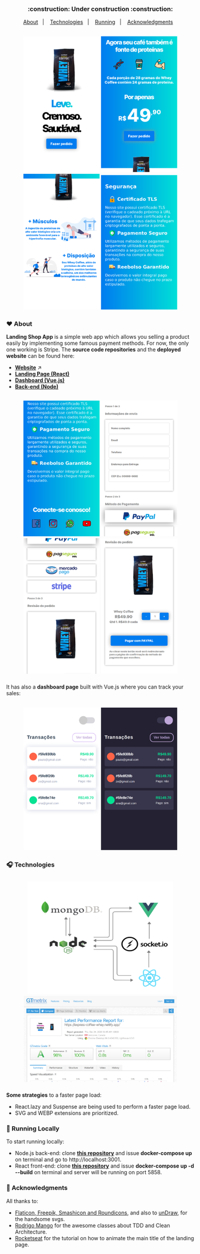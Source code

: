 <h3 align="center">:construction: Under construction :construction:</h3>

<p align="center">
  <a href="#hearts-about">About</a>&nbsp;&nbsp;&nbsp;|&nbsp;&nbsp;&nbsp;
  <a href="#headphones-technologies">Technologies</a>&nbsp;&nbsp;&nbsp;|&nbsp;&nbsp;&nbsp;
   <a href="#running-running">Running</a>&nbsp;&nbsp;&nbsp;|&nbsp;&nbsp;&nbsp;
  <a href="#pray-acknowledgments">Acknowledgments</a>&nbsp;&nbsp;&nbsp;
</p>

<h2 align="center">
  <p float="left">
    <img src=".github/landing-1.png" alt="Image of web mobile friendly landing page" width="204" height="362">
    <img src=".github/landing-2.png" alt="Image of web mobile friendly landing page" width="204" height="362">
    <img src=".github/landing-3.png" alt="Image of web mobile friendly landing page" width="204" height="362">
    <img src=".github/landing-4.png" alt="Image of web mobile friendly landing page" width="204" height="362">
  </p>
</h2>

### :hearts: About

**Landing Shop App** is a simple web app which allows you selling a product easily by implementing some famous payment methods. For now, the only one working is Stripe.
The **source code repositories** and the **deployed website** can be found here:

- [**Website**](https://express-coffee-whey.netlify.app/) :arrow_upper_right: 
- [**Landing Page (React)**](https://github.com/higorcastilho/coffee-landing) 
- [**Dashboard (Vue.js)**](https://github.com/higorcastilho/coffee-dashboard) 
- [**Back-end (Node)**](https://github.com/higorcastilho/coffee-backend)

<h2 align="center">
  <p float="left">
    <img src=".github/landing-5.png" alt="Image of web mobile friendly landing page" width="204" height="362">
    <img src=".github/landing-6.png" alt="Image of web mobile friendly landing page" width="204" height="362">
    <img src=".github/landing-7.png" alt="Image of web mobile friendly landing page" width="204" height="362">
    <img src=".github/landing-8.png" alt="Image of web mobile friendly landing page" width="204" height="362">
  </p>
</h2>

It has also a **dashboard page** built with Vue.js where you can track your sales: 

<h2 align="center">
  <p float="left">
    <img src=".github/coffee_dashboard_light.png" alt="Image of web mobile friendly landing page" width="204" height="380">
    <img src=".github/coffee_dashboard_dark.png" alt="Image of web mobile friendly landing page" width="204" height="380">
  </p>
</h2>

### :headphones: Technologies

<h2 align="center">
  <p float="left">
    <img src=".github/diagram.png" alt="Image of web mobile friendly landing page" width="390" height="300">
    <img src=".github/gtmetrix_test.png" alt="Image of web mobile friendly landing page" width="410" height="230">
  </p>
</h2>

**Some strategies** to a faster page load: 
- React.lazy and Suspense are being used to perform a faster page load.
- SVG and WEBP extensions are prioritized.

### :running: Running Locally

To start running locally:

- Node.js back-end: clone [**this repository**](https://github.com/higorcastilho/coffee-backend) and issue **docker-compose up** on terminal and go to http://localhost:3001.
- React front-end: clone [**this repository**](https://github.com/higorcastilho/coffee-landing) and issue **docker-compose up -d --build** on terminal and server will be running on port 5858.

### :pray: Acknowledgments

All thanks to:
- [Flaticon, Freepik, Smashicon and Roundicons](https://www.flaticon.com/), and also to [unDraw](https://undraw.co/illustrations), for the handsome svgs.
- [Rodrigo Mango](https://www.youtube.com/channel/UCabelTt5YHot17aKb19VRNA) for the awesome classes about TDD and Clean Architecture.
- [Rocketseat](https://www.youtube.com/watch?v=204ewU7NRO0&t=187s) for the tutorial on how to animate the main title of the landing page.
